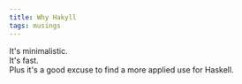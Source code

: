 ```yaml
---
title: Why Hakyll
tags: musings
---
```


It's minimalistic.  
It's fast.  
Plus it's a good excuse to find a more applied use for Haskell.  

